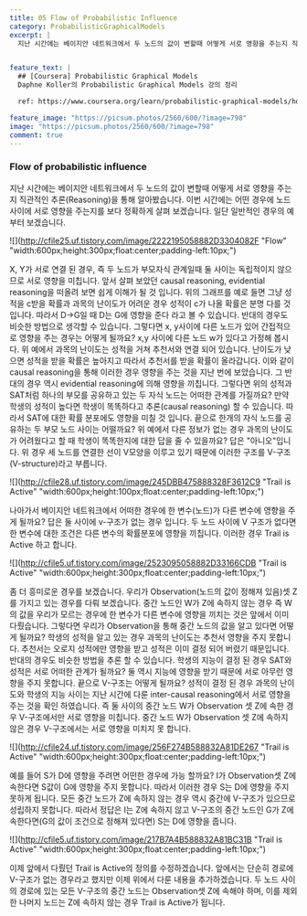 ```yaml
---
title: 05 Flow of Probabilistic Influence
category: ProbabilisticGraphicalModels
excerpt: |
  지난 시간에는 베이지안 네트워크에서 두 노드의 값이 변할때 어떻게 서로 영향을 주는지 직관적인 추론(Reasoning)을 통해 알아봤습니다. 이번 시간에는 어떤 경우에 노드 사이에 서로 영향을 주는지를 보다 정확하게 살펴 보겠습니다. 일단 일반적인 경우의 예부터 보겠습니다.   


feature_text: |
  ## [Coursera] Probabilistic Graphical Models
  Daphne Koller의 Probabilistic Graphical Models 강의 정리

  ref: https://www.coursera.org/learn/probabilistic-graphical-models/home

feature_image: "https://picsum.photos/2560/600/?image=798"
image: "https://picsum.photos/2560/600/?image=798"
comment: true
---
```



### Flow of probabilistic influence

지난 시간에는 베이지안 네트워크에서 두 노드의 값이 변할때 어떻게 서로 영향을 주는지 직관적인 추론(Reasoning)을 통해 알아봤습니다. 이번 시간에는 어떤 경우에 노드 사이에 서로 영향을 주는지를 보다 정확하게 살펴 보겠습니다. 일단 일반적인 경우의 예부터 보겠습니다.   

![](http://cfile25.uf.tistory.com/image/2222195058882D3304082F "Flow" "width:600px;height:300px;float:center;padding-left:10px;")

X, Y가 서로 연결 된 경우, 즉 두 노드가 부모자식 관계일때 둘 사이는 독립적이지 않으므로 서로 영향을 미칩니다. 앞서 살펴 보았던 causal reasoning, evidential reasoning을 떠올려 보면 쉽게 이해가 될 것 입니다. 위의 그래프를 예로 들면 그냥 성적을 c받을 확률과 과목의 난이도가 어려운 경우 성적이 c가 나올 확률은 분명 다를 것입니다. 따라서 D->G일 때 D는 G에 영향을 준다 라고 볼 수 있습니다. 반대의 경우도 비슷한 방법으로 생각할 수 있습니다. 그렇다면 x, y사이에 다른 노드가 있어 간접적으로 영향을 주는 경우는 어떻게 될까요? x,y 사이에 다른 노드 w가 있다고 가정해 봅시다. 위 예에서 과목의 난이도는 성적을 거쳐 추천서와 연결 되어 있습니다. 난이도가 낮으면 성적을 받을 확률은 높아지고 따라서 추천서를 받을 확률이 올라갑니다. 이와 같이 causal reasoning을 통해 이러한 경우 영향을 주는 것을 지난 번에 보았습니다. 그 반대의 경우 역시 evidential reasoning에 의해 영향을 끼칩니다. 그렇다면 위의 성적과 SAT처럼 하나의 부모를 공유하고 있는 두 자식 노드는 어떠한 관계를 가질까요? 만약 학생의 성적이 높다면 학생이 똑똑하다고 추론(causal reasoning) 할 수 있습니다. 따라서 SAT에 대한 확률 분포에도 영향을 미칠 것 입니다. 끝으로 한개의 자식 노드를 공유하는 두 부모 노드 사이는 어떨까요? 위 예에서 다른 정보가 없는 경우 과목의 난이도가 어려웠다고 할 때 학생이 똑똑한지에 대한 답을 줄 수 있을까요? 답은 "아니오"입니다. 위 경우 세 노드를 연결한 선이 V모양을 이루고 있기 때문에 이러한 구조를 V-구조(V-structure)라고 부릅니다.

![](http://cfile28.uf.tistory.com/image/245DBB475888328F3612C9 "Trail is Active" "width:600px;height:100px;float:center;padding-left:10px;")

나아가서 베이지안 네트워크에서 어떠한 경우에 한 변수(노드)가 다른 변수에 영향을 주게  될까요? 답은 둘 사이에 v-구조가 없는 경우 입니다. 두 노드 사이에 V 구조가 없다면 한 변수에 대한 조건은 다른 변수의 확률분포에 영향을 끼칩니다. 이러한 경우 Trail is Active 하고 합니다.

![](http://cfile5.uf.tistory.com/image/2523095058882D33166CDB "Trail is Active" "width:600px;height:300px;float:center;padding-left:10px;")

좀 더 흥미로운 경우를 보겠습니다. 우리가 Observation(노드의 값이 정해져 있음)셋 Z를 가지고 있는 경우를 다뤄 보겠습니다. 중간 노드인 W가 Z에 속하지 않는 경우 즉 W의 값을 우리가 모르는 경우에 한 변수가 다른 변수에 영향을 끼치는 것은 앞에서 이미 다뤘습니다. 그렇다면 우리가 Observation을 통해 중간 노드의 값을 알고 있다면 어떻게 될까요? 학생의 성적을 알고 있는 경우 과목의 난이도는 추천서 영향을 주지 못합니다. 추천서는 오로지 성적에만 영향을 받고 성적은 이미 결정 되어 버렸기 때문입니다. 반대의 경우도 비슷한 방법을 추론 할 수 있습니다. 학생의 지능이 결정 된 경우 SAT와 성적은 서로 어떠한 관계가 될까요? 둘 역시 지능에 영향을 받기 때문에 서로 아무런 영향을 주지 못합니다. 끝으로 V-구조는 어떻게 될까요? 성적이 결정 된 경우 과목의 난이도와 학생의 지능 사이는 지난 시간에 다룬 inter-causal reasoning에서 서로 영향을 주는 것을 확인 하였습니다. 즉 둘 사이의 중간 노드 W가 Observation 셋 Z에 속한 경우 V-구조에서만 서로 영향을 미칩니다. 중간 노드 W가 Observation 셋 Z에 속하지 않은 경우 V-구조에서는 서로 영향을 미치지 못 합니다.   

![](http://cfile24.uf.tistory.com/image/256F274B588832A81DE267 "Trail is Active" "width:600px;height:300px;float:center;padding-left:10px;")

예를 들어 S가 D에 영향을 주려면 어떤한 경우에 가능 할까요? I가 Observation셋 Z에 속한다면 S값이 G에 영향을 주지 못합니다. 따라서 이러한 경우 S는 D에 영향을 주지 못하게 됩니다. 모든 중간 노드가 Z에 속하지 않는 경우 역시 중간에 V-구조가 있으므로 성립하지 못합니다. 따라서 정답은 I는 Z에 속하지 않고 V-구조의 중간 노드인 G가 Z에 속한다면(G의 값이 조건으로 정해져 있다면) S는 D에 영향을 줍니다.  

![](http://cfile5.uf.tistory.com/image/217B7A4B588832A81BC31B "Trail is Active" "width:600px;height:300px;float:center;padding-left:10px;")

이제 앞에서 다뤘던  Trail is Active의 정의를 수정하겠습니다. 앞에서는 단순히 경로에 V-구조가 없는 경우라고 했지만 이제 위에서 다룬 내용을 추가하겠습니다. 두 노드 사이의 경로에 있는 모든 V-구조의 중간 노드는 Observation셋 Z에 속해야 하며, 이를 제외한 나머지 노드는 Z에 속하지 않는 경우 Trail is Active가 됩니다.  
